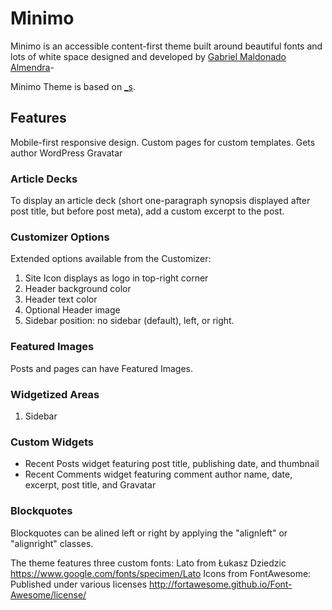 # Minimo
Minimo is an accessible content-first theme built around beautiful fonts and lots of white space designed and developed by [Gabriel Maldonado Almendra](http://almondwp.com)-

Minimo Theme is based on [_s](http://underscores.me).

## Features
Mobile-first responsive design.
Custom pages for custom templates.
Gets author WordPress Gravatar

### Article Decks
To display an article deck (short one-paragraph synopsis displayed after post title, but before post meta), add a custom excerpt to the post.

### Customizer Options
Extended options available from the Customizer:

1. Site Icon displays as logo in top-right corner
2. Header background color
3. Header text color
4. Optional Header image
5. Sidebar position: no sidebar (default), left, or right.

### Featured Images
Posts and pages can have Featured Images.

### Widgetized Areas
1. Sidebar

### Custom Widgets
- Recent Posts widget featuring post title, publishing date, and thumbnail
- Recent Comments widget featuring comment author name, date, excerpt, post title, and Gravatar

### Blockquotes
Blockquotes can be alined left or right by applying the "alignleft" or "alignright" classes.

The theme features three custom fonts:
Lato from Łukasz Dziedzic https://www.google.com/fonts/specimen/Lato
Icons from FontAwesome: Published under various licenses http://fortawesome.github.io/Font-Awesome/license/
